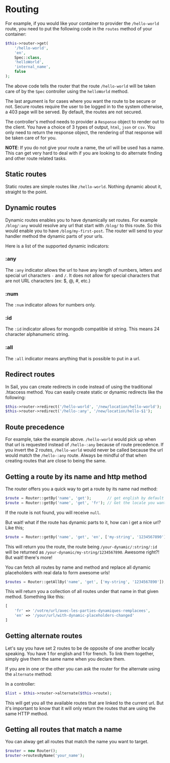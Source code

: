 # Routing <Badge type="tip" text="3.0.0" />

For example, if you would like your container to provider the `/hello-world` route, you need to put
the following code in the `routes` method of your container:

```php
$this->router->get(
    '/hello-world', 
    'en', 
    Spec::class, 
    'helloWorld', 
    'internal_name',
    false
);
```

The above code tells the router that the route `/hello-world` will be taken care of by the `Spec` controller
using the `helloWorld` method. 

The last argument is for cases where you want the route to be secure or not. Secure routes require
the user to be logged in to the system otherwise, a 403 page will be served. By default, the routes are not secured.

The controller's method needs to provider a `Response` object to render out to the client. You have a choice
of 3 types of output, `html`, `json` or `csv`. You only need to return the response object, the rendering
of that response will be taken care of for you.

__NOTE__: If you do not give your route a name, the url will be used has a name. This can get very hard to deal
with if you are looking to do alternate finding and other route related tasks.

## Static routes

Static routes are simple routes like `/hello-world`. Nothing dynamic about it, straight to the point.

## Dynamic routes

Dynamic routes enables you to have dynamically set routes. For example `/blog/:any` would resolve any
url that start with `/blog/` to this route. So this would enable you to have `/blog/my-first-post`.
The router will send to your handler method the dynamic parts of your urls.

Here is a list of the supported dynamic indicators:

### :any

The `:any` indicator allows the url to have any length of numbers, letters and special url characters
`-` and `/`. It does not allow for special characters that are not URL characters (ex: $, @, #, etc.)

### :num

The `:num` indicator allows for numbers only.

### :id

The `:id` indicator allows for mongodb compatible id string. This means 24 character alphanumeric string.

### :all

The `:all` indicator means anything that is possible to put in a url.

## Redirect routes

In Sail, you can create redirects in code instead of using the traditional .htaccess method. You can easily
create static or dynamic redirects like the following:

```php
$this->router->redirect('/hello-world', '/new/location/hello-world');
$this->router->redirect('/hello-:any', '/new/location/hello-$1');
```

## Route precedence

For example, take the example above. `/hello-world` would pick up when that url is requested instead of `/hello-:any` 
because of route precedence. If you invert the 2 routes, `/hello-world` would never be called because the url would match
the `/hello-:any` route. Always be mindful of that when creating routes that are close to being the same.

## Getting a route by its name and http method

The router offers you a quick way to get a route by its name nad method:

```php
$route = Router::getBy('name', 'get');       // get english by default
$route = Router::getBy('name', 'get', 'fr'); // Get the locale you want
```

If the route is not found, you will receive `null`.

But wait! what if the route has dynamic parts to it, how can i get a nice url? Like this;

```php
$route = Router::getBy('name', 'get', 'en', ['my-string', '1234567890']);
```

This will return you the route, the route being `/your-dynamic/:string/:id` will be returned as 
`/your-dynamic/my-string/1234567890`. Awesome right?! But wait! there's more!

You can fetch all routes by name and method and replace all dynamic placeholders with real data to form awesome urls!

```php
$routes = Router::getAllBy('name', 'get', ['my-string', '1234567890']);
```

This will return you a collection of all routes under that name in that given method. Something like this:

```php
[
    'fr' => '/votre/url/avec-les-parties-dynamiques-remplacees',
    'en' => '/your/url/with-dynamic-placeholders-changed'
]
```

## Getting alternate routes

Let's say you have set 2 routes to be de opposite of one another locally speaking. You have 1 for english and 1 for 
french. To link them together, simply give them the same name when you declare them.

If you are in one or the other you can ask the router for the alternate using the `alternate` method:

In a controller:

```php
$list = $this->router->alternate($this->route);
```

This will get you all the available routes that are linked to the current url. But it's important to know that it will
only return the routes that are using the same HTTP method.

## Getting all routes that match a name

You can alway get all routes that match the name you want to target.

```php
$router = new Router();
$router->routesByName('your_name');
```